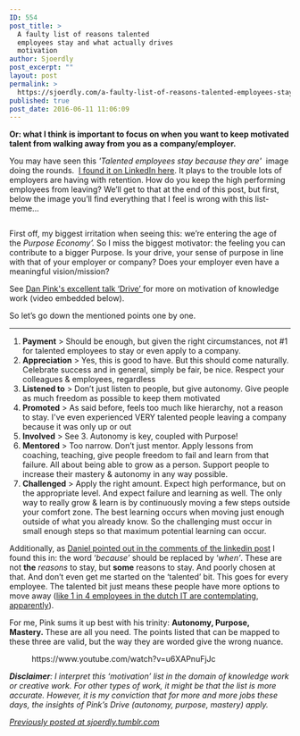 ```yaml
---
ID: 554
post_title: >
  A faulty list of reasons talented
  employees stay and what actually drives
  motivation
author: Sjoerdly
post_excerpt: ""
layout: post
permalink: >
  https://sjoerdly.com/a-faulty-list-of-reasons-talented-employees-stay-and-what-actually-drives-motivation/
published: true
post_date: 2016-06-11 11:06:09
---
```

<!-- wp:paragraph -->
<p><strong>Or: what I think is important to focus on when you want to keep motivated talent from walking away from you as a company/employer.</strong></p>
<!-- /wp:paragraph -->

<!-- wp:paragraph -->
<p>You may have seen this&nbsp;<em>'Talented employees stay because they are' &nbsp;</em>image doing the rounds. &nbsp;<a href="https://www.tumblr.com/edit/145759642092/www.linkedin.com/hp/update/6145912413284855808">I found it on LinkedIn here</a>. It plays to the trouble lots of employers are having with retention. How do you keep the high performing employees from leaving? We’ll get to that at the end of this post, but first, below the image you’ll find&nbsp;everything that I feel is wrong with this list-meme...</p>
<!-- /wp:paragraph -->

<!-- wp:image {"id":555} -->
<figure class="wp-block-image"><img src="https://sjoerdly.com/wp/wp-content/uploads/2018/12/talented_employees_tumblr500.jpg" alt="" class="wp-image-555"/></figure>
<!-- /wp:image -->

<!-- wp:paragraph -->
<p>First off, my biggest irritation when seeing this: we’re entering the age of the <em>Purpose Economy’. </em>So I miss the biggest motivator: the feeling you can contribute to a bigger Purpose. Is your drive, your sense of purpose in line with that of your employer or company? Does your employer even have a meaningful vision/mission?</p>
<!-- /wp:paragraph -->

<!-- wp:paragraph -->
<p>See&nbsp;<a href="https://www.youtube.com/watch?v=u6XAPnuFjJc">Dan Pink's excellent talk ‘Drive’&nbsp;</a>for more on motivation of knowledge work (video embedded below).</p>
<!-- /wp:paragraph -->

<!-- wp:paragraph -->
<p>So let’s go down the mentioned points one by one.&nbsp;</p>
<!-- /wp:paragraph -->

<!-- wp:separator -->
<hr class="wp-block-separator"/>
<!-- /wp:separator -->

<!-- wp:list {"ordered":true} -->
<ol><li><strong>Payment</strong> > Should be enough, but given the right circumstances, not #1 for talented employees to stay or even apply to a company.</li><li><strong>Appreciation</strong> > Yes, this is good to have. But this should come naturally. Celebrate success and in general, simply be fair, be nice. Respect your colleagues &amp; employees, regardless</li><li><strong>Listened to</strong> > Don’t just listen to people, but give autonomy. Give people as much freedom as possible to keep them motivated</li><li><strong>Promoted</strong> > As said before, feels too much like hierarchy, not a reason to stay. I've even experienced VERY talented people leaving a company because it was only up or out</li><li><strong>Involved</strong> > See 3. Autonomy is key, coupled with Purpose!</li><li><strong>Mentored</strong> > Too narrow. Don’t just mentor. Apply lessons from coaching, teaching, give people freedom to fail and learn from that failure. All about being able to grow as a person. Support people to increase their mastery &amp; autonomy in any way possible.</li><li><strong>Challenged</strong> > Apply the right amount. Expect high performance, but on the appropriate level. And expect failure and learning as well. The only way to really grow &amp; learn is by continuously moving a few steps outside your comfort zone. The best learning occurs when moving just enough outside of what you already know. So the challenging must occur in small enough steps so that maximum potential learning can occur.<br></li></ol>
<!-- /wp:list -->

<!-- wp:paragraph -->
<p>Additionally, as&nbsp;<a href="https://www.tumblr.com/edit/145759642092/www.linkedin.com/hp/update/6145912413284855808">Daniel pointed out in the comments of the linkedin post</a>&nbsp;I found this in: the word ‘<em>because’</em>&nbsp;should be replaced by ‘<em>when’</em>. These are not&nbsp;<strong>the</strong>&nbsp;<em>reasons&nbsp;</em>to stay, but&nbsp;<strong>some</strong>&nbsp;reasons to stay. And poorly chosen at that. And don’t even get me started on the&nbsp;‘talented’ bit. This goes for every employee. The talented bit just means these people have more options to move away (<a href="http://www.rtlz.nl/business/carriere/1-op-4-ict-professionals-zoekt-andere-werkgever">like 1 in 4 employees in the dutch IT are contemplating, apparently</a>).<br></p>
<!-- /wp:paragraph -->

<!-- wp:paragraph -->
<p>For me, Pink sums it up best with his trinity: <strong>Autonomy, Purpose, Mastery. </strong>These are all you need. The points listed that can be mapped to these three are valid, but the way they are worded give the wrong nuance. </p>
<!-- /wp:paragraph -->

<!-- wp:core-embed/youtube {"url":"https://www.youtube.com/watch?v=u6XAPnuFjJc","type":"video","providerNameSlug":"youtube","className":"wp-embed-aspect-16-9 wp-has-aspect-ratio"} -->
<figure class="wp-block-embed-youtube wp-block-embed is-type-video is-provider-youtube wp-embed-aspect-16-9 wp-has-aspect-ratio"><div class="wp-block-embed__wrapper">
https://www.youtube.com/watch?v=u6XAPnuFjJc
</div></figure>
<!-- /wp:core-embed/youtube -->

<!-- wp:paragraph -->
<p><em><strong>Disclaimer</strong>: I interpret this ‘motivation’ list in the domain of knowledge work or creative work. For other types of work, it might be that the list is more accurate. However, it is my conviction that for more and more jobs these days, the insights of Pink’s Drive (autonomy, purpose, mastery) apply. </em></p>
<!-- /wp:paragraph -->

<!-- wp:paragraph -->
<p><em><a href="http://sjoerdly.tumblr.com/post/145759642092/a-faulty-list-of-reasons-talented-employees-stay">Previously posted at sjoerdly.tumblr.com</a></em></p>
<!-- /wp:paragraph -->